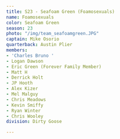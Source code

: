 ```yaml
---
title: S23 - Seafoam Green (Foamosexuals)
name: Foamosexuals
color: Seafoam Green
season: 23
photo: "/img/team_seafoamgreen.JPG"
captain: Mike Osorio
quarterback: Austin Plier
members:
- 'Charles Bruno '
- Logan Dawson
- Eric Green (Forever Family Member)
- Matt H
- Derrick Holt
- JP Hooth
- Alex Kizer
- Mel Malguy
- Chris Meadows
- Kevin Smiffy
- Ryan Winter
- Chris Wooley
division: Dirty Goose

---
```

